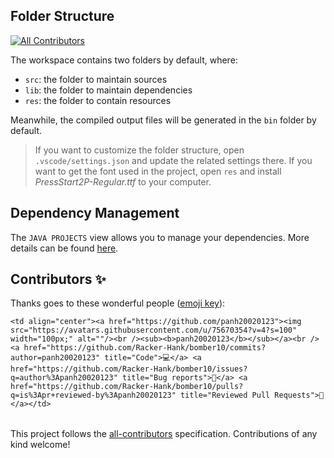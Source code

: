 ## Folder Structure
<!-- ALL-CONTRIBUTORS-BADGE:START - Do not remove or modify this section -->
[![All Contributors](https://img.shields.io/badge/all_contributors-1-orange.svg?style=flat-square)](#contributors-)
<!-- ALL-CONTRIBUTORS-BADGE:END -->

The workspace contains two folders by default, where:

- `src`: the folder to maintain sources
- `lib`: the folder to maintain dependencies
- `res`: the folder to contain resources

Meanwhile, the compiled output files will be generated in the `bin` folder by default.

> If you want to customize the folder structure, open `.vscode/settings.json` and update the related settings there.
> If you want to get the font used in the project, open `res` and install *PressStart2P-Regular.ttf* to your computer.

## Dependency Management

The `JAVA PROJECTS` view allows you to manage your dependencies. More details can be found [here](https://github.com/microsoft/vscode-java-dependency#manage-dependencies).



## Contributors ✨

Thanks goes to these wonderful people ([emoji key](https://allcontributors.org/docs/en/emoji-key)):

<!-- ALL-CONTRIBUTORS-LIST:START - Do not remove or modify this section -->
<!-- prettier-ignore-start -->
<!-- markdownlint-disable -->
<table>
  <tr>

    <td align="center"><a href="https://github.com/panh20020123"><img src="https://avatars.githubusercontent.com/u/75670354?v=4?s=100" width="100px;" alt=""/><br /><sub><b>panh20020123</b></sub></a><br /><a href="https://github.com/Racker-Hank/bomber10/commits?author=panh20020123" title="Code">💻</a> <a href="https://github.com/Racker-Hank/bomber10/issues?q=author%3Apanh20020123" title="Bug reports">🐛</a> <a href="https://github.com/Racker-Hank/bomber10/pulls?q=is%3Apr+reviewed-by%3Apanh20020123" title="Reviewed Pull Requests">👀</a></td>

  </tr>
</table>

<!-- markdownlint-restore -->
<!-- prettier-ignore-end -->

<!-- ALL-CONTRIBUTORS-LIST:END -->

This project follows the [all-contributors](https://github.com/all-contributors/all-contributors) specification. Contributions of any kind welcome!
